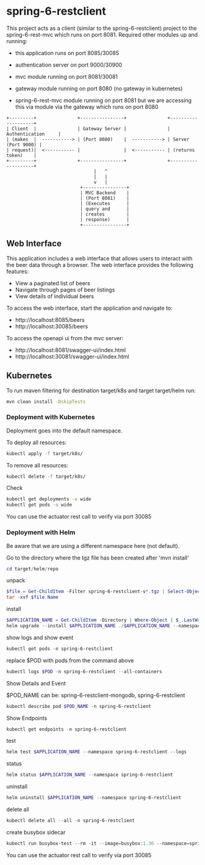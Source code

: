 # spring-6-restclient

This project acts as a client (similar to the spring-6-restclient) project to the spring-6-rest-mvc which runs on port 8081.
Required other modules up and running:
- this application runs on port 8085/30085
- authentication server on port 9000/30900
- mvc module running on port 8081/30081
- gateway module running on port 8080 (no gateway in kubernetes)

- spring-6-rest-mvc module running on port 8081 but we are accessing this via module via the gateway which runs on port 8080


```plaintext
+---------+               +----------------+               +--------------------+
| Client  |               | Gateway Server |               | Authentication     |
| (makes  |  -----------> | (Port 8080)    |  -----------> | Server (Port 9000) |
| request)|  <----------- |                |  <----------- | (returns token)    |
+---------+               +----------------+               +--------------------+
                                |   ^  
                                |   |
                                v   |
                           +----------------+               
                           | MVC Backend    |
                           | (Port 8081)    |
                           | (Executes      |
                           | query and      |
                           | creates        |
                           | response)      |
                           +----------------+
```

## Web Interface

This application includes a web interface that allows users to interact with the beer data through a browser. The web interface provides the following features:

- View a paginated list of beers
- Navigate through pages of beer listings
- View details of individual beers

To access the web interface, start the application and navigate to: 
- http://localhost:8085/beers
- http://localhost:30085/beers

To access the openapi ui from the mvc server:
- http://localhost:8081/swagger-ui/index.html
- http://localhost:30081/swagger-ui/index.html

## Kubernetes

To run maven filtering for destination target/k8s and target target/helm run:
```bash
mvn clean install -DskipTests 
```

### Deployment with Kubernetes

Deployment goes into the default namespace.

To deploy all resources:
```bash
kubectl apply -f target/k8s/
```

To remove all resources:
```bash
kubectl delete -f target/k8s/
```

Check
```bash
kubectl get deployments -o wide
kubectl get pods -o wide
```

You can use the actuator rest call to verify via port 30085

### Deployment with Helm

Be aware that we are using a different namespace here (not default).

Go to the directory where the tgz file has been created after 'mvn install'
```powershell
cd target/helm/repo
```

unpack
```powershell
$file = Get-ChildItem -Filter spring-6-restclient-v*.tgz | Select-Object -First 1
tar -xvf $file.Name
```

install
```powershell
$APPLICATION_NAME = Get-ChildItem -Directory | Where-Object { $_.LastWriteTime -ge $file.LastWriteTime } | Select-Object -ExpandProperty Name
helm upgrade --install $APPLICATION_NAME ./$APPLICATION_NAME --namespace spring-6-restclient --create-namespace --wait --timeout 5m --debug --render-subchart-notes
```

show logs and show event
```powershell
kubectl get pods -n spring-6-restclient
```
replace $POD with pods from the command above
```powershell
kubectl logs $POD -n spring-6-restclient --all-containers
```

Show Details and Event

$POD_NAME can be: spring-6-restclient-mongodb, spring-6-restclient
```powershell
kubectl describe pod $POD_NAME -n spring-6-restclient
```

Show Endpoints
```powershell
kubectl get endpoints -n spring-6-restclient
```

test
```powershell
helm test $APPLICATION_NAME --namespace spring-6-restclient --logs
```

status
```powershell
helm status $APPLICATION_NAME --namespace spring-6-restclient
```

uninstall
```powershell
helm uninstall $APPLICATION_NAME --namespace spring-6-restclient
```

delete all
```powershell
kubectl delete all --all -n spring-6-restclient
```

create busybox sidecar
```powershell
kubectl run busybox-test --rm -it --image=busybox:1.36 --namespace=spring-6-restclient --command -- sh
```

You can use the actuator rest call to verify via port 30085
